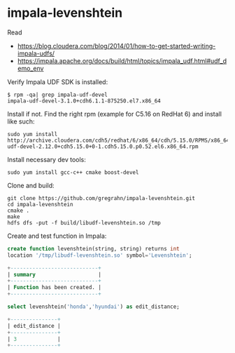 # impala-levenshtein

Read
- https://blog.cloudera.com/blog/2014/01/how-to-get-started-writing-impala-udfs/
- https://impala.apache.org/docs/build/html/topics/impala_udf.html#udf_demo_env

Verify Impala UDF SDK is installed:

```
$ rpm -qa| grep impala-udf-devel
impala-udf-devel-3.1.0+cdh6.1.1-875250.el7.x86_64
```

Install if not. Find the right rpm (example for C5.16 on RedHat 6) and install like such:

```
sudo yum install http://archive.cloudera.com/cdh5/redhat/6/x86_64/cdh/5.15.0/RPMS/x86_64/impala-udf-devel-2.12.0+cdh5.15.0+0-1.cdh5.15.0.p0.52.el6.x86_64.rpm
```

Install necessary dev tools:

```
sudo yum install gcc-c++ cmake boost-devel
```

Clone and build:

```
git clone https://github.com/gregrahn/impala-levenshtein.git
cd impala-levenshtein
cmake .
make
hdfs dfs -put -f build/libudf-levenshtein.so /tmp
```

Create and test function in Impala:

```sql
create function levenshtein(string, string) returns int
location '/tmp/libudf-levenshtein.so' symbol='Levenshtein';

+----------------------------+
| summary                    |
+----------------------------+
| Function has been created. |
+----------------------------+

select levenshtein('honda','hyundai') as edit_distance;

+---------------+
| edit_distance |
+---------------+
| 3             |
+---------------+
```
